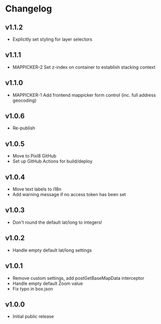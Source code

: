 # Changelog

## v1.1.2

* Explicitly set styling for layer selectors

## v1.1.1

* MAPPICKER-2 Set z-index on container to establish stacking context

## v1.1.0

* MAPPICKER-1 Add frontend mappicker form control (inc. full address geocoding)

## v1.0.6

* Re-publish

## v1.0.5

* Move to Pixl8 GitHub
* Set up GitHub Actions for build/deploy

## v1.0.4

* Move text labels to i18n
* Add warning message if no access token has been set

## v1.0.3

* Don't round the default lat/long to integers!

## v1.0.2

* Handle empty default lat/long settings

## v1.0.1

* Remove custom settings, add postGetBaseMapData interceptor
* Handle empty default Zoom value
* Fix typo in box.json

## v1.0.0

* Initial public release
